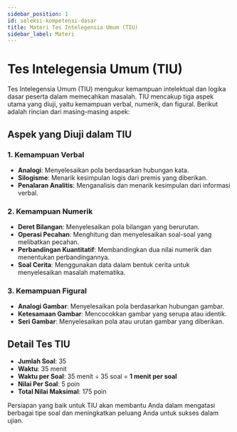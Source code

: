 ```yaml
---
sidebar_position: 1
id: seleksi-kompetensi-dasar
title: Materi Tes Intelegensia Umum (TIU)
sidebar_label: Materi
---
```


# Tes Intelegensia Umum (TIU)

Tes Intelegensia Umum (TIU) mengukur kemampuan intelektual dan logika dasar peserta dalam memecahkan masalah. TIU mencakup tiga aspek utama yang diuji, yaitu kemampuan verbal, numerik, dan figural. Berikut adalah rincian dari masing-masing aspek:

## Aspek yang Diuji dalam TIU

### 1. **Kemampuan Verbal**
- **Analogi**: Menyelesaikan pola berdasarkan hubungan kata.
- **Silogisme**: Menarik kesimpulan logis dari premis yang diberikan.
- **Penalaran Analitis**: Menganalisis dan menarik kesimpulan dari informasi verbal.

### 2. **Kemampuan Numerik**
- **Deret Bilangan**: Menyelesaikan pola bilangan yang berurutan.
- **Operasi Pecahan**: Menghitung dan menyelesaikan soal-soal yang melibatkan pecahan.
- **Perbandingan Kuantitatif**: Membandingkan dua nilai numerik dan menentukan perbandingannya.
- **Soal Cerita**: Menggunakan data dalam bentuk cerita untuk menyelesaikan masalah matematika.

### 3. **Kemampuan Figural**
- **Analogi Gambar**: Menyelesaikan pola berdasarkan hubungan gambar.
- **Ketesamaan Gambar**: Mencocokkan gambar yang serupa atau identik.
- **Seri Gambar**: Menyelesaikan pola atau urutan gambar yang diberikan.

## Detail Tes TIU

- **Jumlah Soal**: 35
- **Waktu**: 35 menit
- **Waktu per Soal**: 35 menit ÷ 35 soal = **1 menit per soal**
- **Nilai Per Soal**: 5 poin
- **Total Nilai Maksimal**: 175 poin

Persiapan yang baik untuk TIU akan membantu Anda dalam mengatasi berbagai tipe soal dan meningkatkan peluang Anda untuk sukses dalam ujian.
